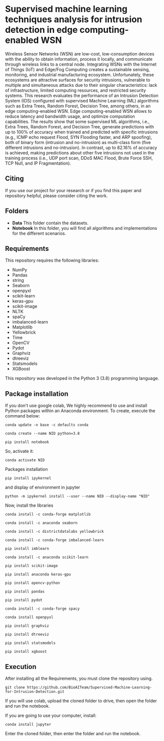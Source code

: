 # Supervised machine learning techniques analysis for intrusion detection in edge computing-enabled WSN
Wireless Sensor Networks (WSN) are low-cost, low-consumption devices with the ability to obtain information, process it locally, and communicate through wireless links to a central node. Integrating WSNs with the Internet of Things (IoT) and Edge/Fog Computing creates a sustainable sensing, monitoring, and industrial manufacturing ecosystem. Unfortunately, these ecosystems are attractive surfaces for security intrusions, vulnerable to multiple and simultaneous attacks due to their singular characteristics: lack of infrastructure, limited computing resources, and restricted security systems.
This research evaluates the performance of an Intrusion Detection System (IDS) configured with supervised Machine Learning (ML) algorithms such as Extra Trees, Random Forest, Decision Tree, among others, in an edge computing-enabled WSN. Edge computing-enabled WSN allows to reduce latency and bandwidth usage, and optimize computation capabilities. The results show that some supervised ML algorithms, i.e., Extra Trees, Random Forest, and Decision Tree, generate predictions with up to 100% of accuracy when trained and predicted with specific intrusions  (e.g., ICMP echo request Flood, SYN Flooding faster, and ARP spoofing), both of binary form (intrusion and no-intrusion) as multi-class form (five different intrusions and no-intrusion). In contrast, up to 82.16% of accuracy is achieved, making predictions about other five intrusions not used in the training process (i.e., UDP port scan, DDoS MAC Flood, Brute Force SSH, TCP Null, and IP Fragmentation).

## Citing

If you use our project for your research or if you find this paper and repository helpful, please consider citing the work.

## Folders

- **Data** This folder contain the datasets.
- **Notebook** In this folder, you will find all algorithms and implementations for the different scenarios. 

## Requirements
This repository requires the following libraries:

- NumPy
- Pandas
- string
- Seaborn
- openpyxl
- scikit-learn
- keras-gpu
- scikit-image
- NLTK
- spaCy
- imbalanced-learn
- Matplotlib
- Yellowbrick
- Time
- OpenCV
- Pydot
- Graphviz
- dtreeviz
- Statsmodels
- XGBoost

This repository was developed in the Python 3 (3.8) programming language.

## Package installation

If you don't use google colab, We highly recommend to use and install Python packages within an Anaconda environment. To create, execute the command below:
```
conda update -n base -c defaults conda
```
```
conda create --name NID python=3.8
```
```
pip install notebook
```
So, activate it:
```
conda activate NID
```
Packages installation
```
pip install ipykernel
```
and display of environment in jupyter
```
python -m ipykernel install --user --name NID --display-name "NID"
```
Now, install the libraries
```
conda install -c conda-forge matplotlib
```
```
conda install -c anaconda seaborn
```
```
conda install -c districtdatalabs yellowbrick
```
```
conda install -c conda-forge imbalanced-learn
```
```
pip install imblearn
```
```
conda install -c anaconda scikit-learn
```
```
pip install scikit-image
```
```
pip install anaconda keras-gpu
```
```
pip install opencv-python
```
```
pip install pandas
```
```
pip install pydot
```
```
conda install -c conda-forge spacy
```
```
conda install openpyxl
```
```
pip install graphviz
```
```
pip install dtreeviz
```
```
pip install statsmodels
```
```
pip install xgboost
```

## Execution
After installing all the Requirements, you must clone the repository using.
```
git clone https://github.com/BioAITeam/Supervised-Machine-Learning-for-Intrusion-Detection.git
```
If you will use colab, upload the cloned folder to drive, then open the folder and run the notebook.

If you are going to use your computer, install:
```
conda install jupyter 
```
Enter the cloned folder, then enter the folder and run the notebook.

